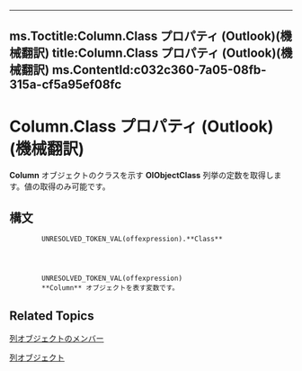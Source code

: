 

---
ms.Toctitle:Column.Class プロパティ (Outlook)(機械翻訳)
title:Column.Class プロパティ (Outlook)(機械翻訳)
ms.ContentId:c032c360-7a05-08fb-315a-cf5a95ef08fc
---
# Column.Class プロパティ (Outlook)(機械翻訳)




**Column** オブジェクトのクラスを示す **OlObjectClass** 列挙の定数を取得します。値の取得のみ可能です。

## 構文

            UNRESOLVED_TOKEN_VAL(offexpression).**Class**




            UNRESOLVED_TOKEN_VAL(offexpression)
            **Column** オブジェクトを表す変数です。



## Related Topics

[列オブジェクトのメンバー](c9b724b2-49e3-8cd5-95c7-0e4ea423df46.md)

[列オブジェクト](b7eb6916-2d80-57c3-2077-47a2a4c73185.md)




